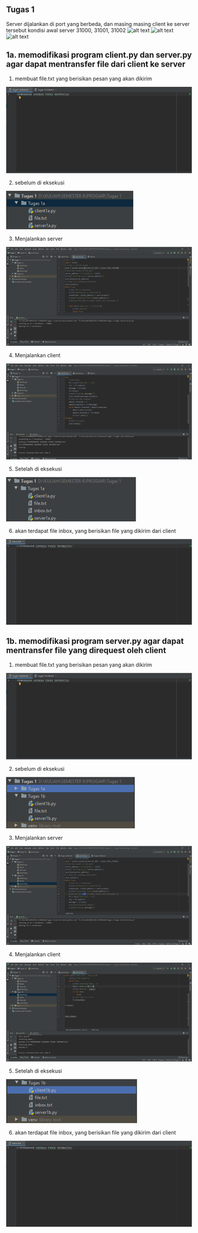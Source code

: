 ## Tugas 1
Server dijalankan di port yang berbeda, dan masing masing  client ke server tersebut
kondisi awal server 31000, 31001, 31002
![alt text](Gambar/a300.png)
![alt text](Gambar/a301.png)
![alt text](Gambar/a302.png)

## 1a. memodifikasi program client.py dan server.py agar dapat mentransfer file dari client ke server
1. membuat file.txt yang berisikan pesan yang akan dikirim

![alt text](Gambar/file.png)

2. sebelum di eksekusi

![alt text](Gambar/ia.png)

3. Menjalankan server

![alt text](Gambar/server1a.png)

4. Menjalankan client

![alt text](Gambar/client1a.png)

5. Setelah di eksekusi

![alt text](Gambar/iafile.png)

6. akan terdapat file inbox, yang berisikan file yang dikirim dari client

![alt text](Gambar/inbox.png)

## 1b. memodifikasi program server.py agar dapat mentransfer file yang direquest oleh client

1. membuat file.txt yang berisikan pesan yang akan dikirim

![alt text](Gambar/file.png)

2. sebelum di eksekusi

![alt text](Gambar/ib.png)

3. Menjalankan server

![alt text](Gambar/server1b.png)

4. Menjalankan client

![alt text](Gambar/client1b.png)

5. Setelah di eksekusi

![alt text](Gambar/ibfile.png)

6. akan terdapat file inbox, yang berisikan file yang dikirim dari client

![alt text](Gambar/inbox.png)


